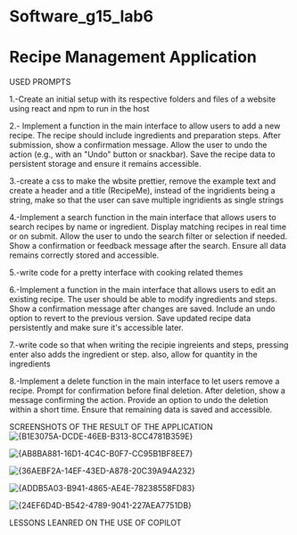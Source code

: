 # Software_g15_lab6

# Recipe Management Application

USED PROMPTS

1.-Create an initial setup with its respective folders and files of a website using react and npm to run in the host

2.- Implement a function in the main interface to allow users to add a new recipe.
The recipe should include ingredients and preparation steps.
After submission, show a confirmation message.
Allow the user to undo the action (e.g., with an "Undo" button or snackbar).
 Save the recipe data to persistent storage and ensure it remains accessible.

3.-create a css to make the wbsite prettier, remove the example text and create a header and a title (RecipeMe), instead of the ingridients being a string, make so that the user can save multiple ingridients as single strings


4.-Implement a search function in the main interface that allows users to search recipes
by name or ingredient. Display matching recipes in real time or on submit.
Allow the user to undo the search filter or selection if needed.
Show a confirmation or feedback message after the search.
Ensure all data remains correctly stored and accessible.

5.-write code for a pretty interface with cooking related themes

6.-Implement a function in the main interface that allows users to edit an existing recipe.
 The user should be able to modify ingredients and steps.
Show a confirmation message after changes are saved.
Include an undo option to revert to the previous version.
 Save updated recipe data persistently and make sure it's accessible later.

7.-write code so that when writing the recipie ingreients and steps, pressing enter also adds the ingredient or step. also, allow for quantity in the ingredients


8.-Implement a delete function in the main interface to let users remove a recipe.
 Prompt for confirmation before final deletion.
 After deletion, show a message confirming the action.
 Provide an option to undo the deletion within a short time.
 Ensure that remaining data is saved and accessible.




SCREENSHOTS OF THE RESULT OF THE APPLICATION
![{B1E3075A-DCDE-46EB-B313-8CC4781B359E}](https://github.com/user-attachments/assets/4e936d54-9cca-4c90-bfe1-85b9eb233ffb)

![{AB8BA881-16D1-4C4C-B0F7-CC95B1BF8EE7}](https://github.com/user-attachments/assets/0014f5eb-7db7-469b-84ce-40a6cdda6ad6)

![{36AEBF2A-14EF-43ED-A878-20C39A94A232}](https://github.com/user-attachments/assets/1058b2de-803c-4c2c-a2f9-77a7d6fbde6c)

![{ADDB5A03-B941-4865-AE4E-78238558FD83}](https://github.com/user-attachments/assets/50c85ea5-4751-4b37-841a-45f35f0d82ce)

![{24EF6D4D-B542-4789-9041-227AEA7751DB}](https://github.com/user-attachments/assets/3ed8bc43-a3a2-4178-830e-10e8cda14487)


LESSONS LEANRED ON THE USE OF COPILOT





